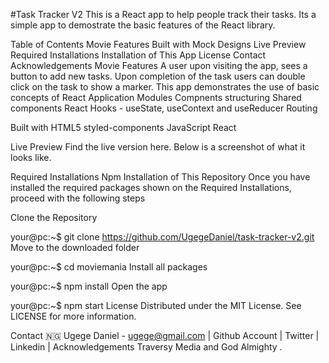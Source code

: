 #Task Tracker V2
This is a React app to help people track their tasks. Its a simple app to demostrate the basic features of the React library.

Table of Contents
Movie Features
Built with
Mock Designs
Live Preview
Required Installations
Installation of This App
License
Contact
Acknowledgements
Movie Features
A user upon visiting the app, sees a button to add new tasks.
Upon completion of the task users can double click on the task to show a marker.
This app demonstrates the use of basic concepts of React Application
Modules
Compnents structuring
Shared components
React Hooks - useState, useContext and useReducer
Routing

Built with
HTML5
styled-components
JavaScript
React


Live Preview
Find the live version here. Below is a screenshot of what it looks like.


Required Installations
Npm
Installation of This Repository
Once you have installed the required packages shown on the Required Installations, proceed with the following steps

Clone the Repository

your@pc:~$ git clone https://github.com/UgegeDaniel/task-tracker-v2.git
Move to the downloaded folder

your@pc:~$ cd moviemania
Install all packages

your@pc:~$ npm install
Open the app

your@pc:~$ npm start
License
Distributed under the MIT License. See LICENSE for more information.

Contact
🇳🇬 Ugege Daniel - ugege@gmail.com | Github Account | Twitter | Linkedin |
Acknowledgements
Traversy Media and God Almighty .
